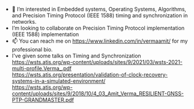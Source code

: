 - 👀 I’m interested in Embedded systems, Operating Systems, Algorithms, and Precision Timing Protocol (IEEE 1588) timing and synchronization in networks.
- I’m looking to collaborate on Precision Timing Protocol implementation (IEEE 1588) implementation
- 📫 You can reach me on https://www.linkedin.com/in/vermaamit/ for my professional bio.
- I've given some talks on Timing and Synchronization<br/>
https://wsts.atis.org/wp-content/uploads/sites/9/2021/03/wsts-2021-multi-profile.Verma_.pdf<br/>
https://wsts.atis.org/presentation/validation-of-clock-recovery-systems-in-a-simulated-environment/<br/>
https://wsts.atis.org/wp-content/uploads/sites/9/2018/10/4_03_Amit_Verma_RESILIENT-GNSS-PTP-GRANDMASTER.pdf<br/>
<!---
amitverma2/amitverma2 is a ✨ special ✨ repository because its `README.md` (this file) appears on your GitHub profile.
You can click the Preview link to take a look at your changes.
--->
